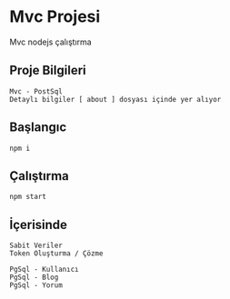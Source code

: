 # Mvc Projesi
Mvc nodejs çalıştırma

## Proje Bilgileri
```
Mvc - PostSql
Detaylı bilgiler [ about ] dosyası içinde yer alıyor
```

## Başlangıc
```
npm i
```

## Çalıştırma
```
npm start
```

## İçerisinde
```
Sabit Veriler
Token Oluşturma / Çözme

PgSql - Kullanıcı
PgSql - Blog
PgSql - Yorum
```
